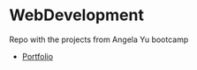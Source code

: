 # WebDevelopment
Repo with the projects from Angela Yu bootcamp

- <a href="https://sancara.github.io/WebDevelopment/Portfolio/" target="_blank">Portfolio</a>
